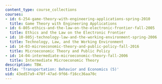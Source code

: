 ```yaml
---
content_type: course_collections
courses:
- id: 6-254-game-theory-with-engineering-applications-spring-2010
  title: Game Theory with Engineering Applications
- id: 6-805-ethics-and-the-law-on-the-electronic-frontier-fall-2005
  title: Ethics and the Law on the Electronic Frontier
- id: 10-805j-technology-law-and-the-working-environment-spring-2006
  title: Technology, Law, and the Working Environment
- id: 14-03-microeconomic-theory-and-public-policy-fall-2016
  title: Microeconomic Theory and Public Policy
- id: 14-04-intermediate-microeconomic-theory-fall-2006
  title: Intermediate Microeconomic Theory
description: TBW.
title: 'Transportation: Behavior and Economics (5)'
uid: 43ed57a9-470f-47ad-9f66-f16cc36aa70c
---
```

